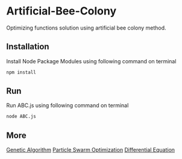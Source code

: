 # Artificial-Bee-Colony
Optimizing functions solution using artificial bee colony method. 

## Installation
Install Node Package Modules using following command on terminal
```bash
npm install
```
## Run
Run ABC.js using following command on terminal
```bash
node ABC.js
```
## More
[Genetic Algorithm](https://github.com/adijr9487/Genetic-Algo)
[Particle Swarm Optimization](https://github.com/adijr9487/Particle-Swarm-Optimization)
[Differential Equation](https://github.com/adijr9487/Differential-Equation)
